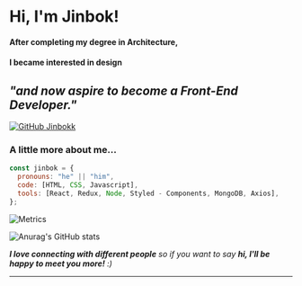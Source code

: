 <h1> Hi, I'm Jinbok!</h1>

<p><h4>After completing my degree in Architecture,</h4></p>
<p><h4>I became interested in design</h4></p>
<p><h2><b><em>"and now aspire to become a Front-End Developer."</em></b></h2></p>

[![GitHub Jinbokk](https://img.shields.io/github/followers/jinbokk?label=follow&style=social)](https://github.com/jinbokk)

### A little more about me...

```javascript
const jinbok = {
  pronouns: "he" || "him",
  code: [HTML, CSS, Javascript],
  tools: [React, Redux, Node, Styled - Components, MongoDB, Axios],
};
```

![Metrics](/github-metrics.svg)

![Anurag's GitHub stats](https://github-readme-stats.vercel.app/api?username=jinbokk&show_icons=true&theme=nord&hide=contribs,prs,stars&hide_rank=true)

<em><b>I love connecting with different people</b> so if you want to say <b>hi, I'll be happy to meet you more!</b> :)</em>

---
